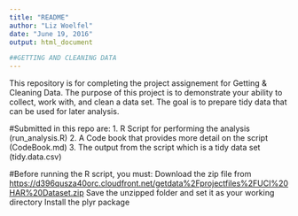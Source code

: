 ```yaml
---
title: "README"
author: "Liz Woelfel"
date: "June 19, 2016"
output: html_document

##GETTING AND CLEANING DATA
---
```

This repository is for completing the project assignement for Getting & Cleaning Data. 
The purpose of this project is to demonstrate your ability to collect, work with, 
and clean a data set. The goal is to prepare tidy data that can be used for later analysis.

#Submitted in this repo are: 
        1. R Script for performing the analysis (run_analysis.R) 
        2. A Code book that provides more detail on the script (CodeBook.md) 
        3. The output from the script which is a tidy data set (tidy.data.csv)

#Before running the R script, you must: 
        Download the zip file from
                https://d396qusza40orc.cloudfront.net/getdata%2Fprojectfiles%2FUCI%20HAR%20Dataset.zip 
        Save the unzipped folder and set it as your working directory 
        Install the plyr package
